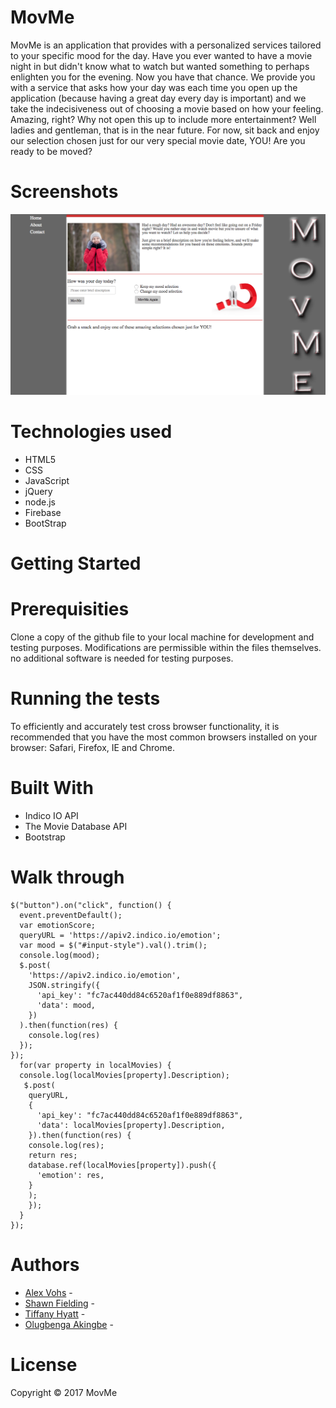 # MovMe
MovMe is an application that provides with a personalized services tailored to your specific mood for the day. Have you ever wanted to have a movie night in but didn't know what to watch but wanted something to perhaps enlighten you for the evening. 
Now you have that chance. 
We provide you with a service that asks how your day was each time you open up the application (because having a great day every day is important) and we take the indecisiveness out of choosing a movie based on how your feeling. 
Amazing, right? Why not open this up to include more entertainment? Well ladies and gentleman, that is in the near future. For now, sit back and enjoy our selection chosen just for our very special movie date, YOU! 
Are you ready to be moved?
# Screenshots
<img src="https://github.com/shawnfielding/MovMe/blob/master/assets/images/Screen%20Shot%202017-04-03%20at%2010.34.21%20PM.png" alt="MovMe website">

# Technologies used
* HTML5
* CSS 
* JavaScript
* jQuery
* node.js
* Firebase
* BootStrap
# Getting Started 
# Prerequisities
Clone a copy of the github file to your local machine for development and testing purposes. Modifications are permissible within the files themselves. no additional software is needed for testing purposes. 
# Running the tests 
To efficiently and accurately test cross browser functionality, it is recommended that you have the most common browsers installed on your browser: Safari, Firefox, IE and Chrome.
# Built With
* Indico IO API
* The Movie Database API
* Bootstrap
# Walk through

```
$("button").on("click", function() {
  event.preventDefault();
  var emotionScore;
  queryURL = 'https://apiv2.indico.io/emotion';
  var mood = $("#input-style").val().trim();
  console.log(mood);
  $.post(
    'https://apiv2.indico.io/emotion',
    JSON.stringify({
      'api_key': "fc7ac440dd84c6520af1f0e889df8863",
      'data': mood,
    })
  ).then(function(res) {
    console.log(res)
  });
}); 
  for(var property in localMovies) {
  console.log(localMovies[property].Description);
   $.post(
    queryURL,
    {
      'api_key': "fc7ac440dd84c6520af1f0e889df8863",
      'data': localMovies[property].Description,
    }).then(function(res) {
    console.log(res);
    return res;
    database.ref(localMovies[property]).push({
      'emotion': res,
    }
    );
    });
  }
});
```
# Authors
* [Alex Vohs](https://github.com/avohs24) - 
* [Shawn Fielding](https://github.com/shawnfielding) -  
* [Tiffany Hyatt](https://github.com/trenette12) - 
* [Olugbenga Akingbe](https://github.com/akingbe1) - 
# License 
Copyright &copy; 2017 MovMe 
